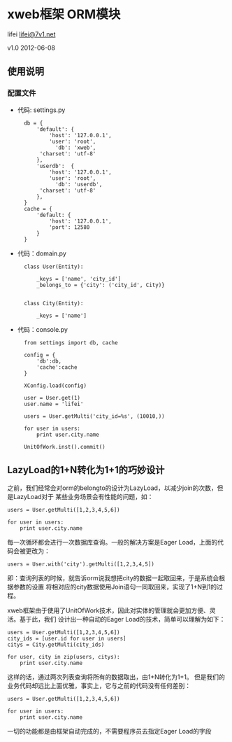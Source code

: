 # xweb框架 ORM模块

lifei <lifei@7v1.net>

v1.0 2012-06-08

## 使用说明

### 配置文件

* 代码: settings.py

        db = {
            'default': {
                'host': '127.0.0.1',
                'user': 'root',
                  'db': 'xweb',
             'charset': 'utf-8'
            },
            'userdb':  {
                'host': '127.0.0.1',
                'user': 'root',
                  'db': 'userdb',
             'charset': 'utf-8'
            },
        }
        cache = {
            'default: {
                'host': '127.0.0.1',
                'port': 12580
            }
        }
        
        
* 代码：domain.py

        class User(Entity):
        
            _keys = ['name', 'city_id']
            _belongs_to = {'city': ('city_id', City)}
            
            
        class City(Entity):
            
            _keys = ['name']
    
* 代码：console.py
    
        from settings import db, cache
        
        config = {
            'db':db,
            'cache':cache
        }
        
        XConfig.load(config)
        
        user = User.get(1)
        user.name = 'lifei'
        
        users = User.getMulti('city_id=%s', (10010,))
        
        for user in users:
            print user.city.name
        
        UnitOfWork.inst().commit()


## LazyLoad的1+N转化为1+1的巧妙设计
之前，我们经常会对orm的belongto的设计为LazyLoad，以减少join的次数，但是LazyLoad对于
某些业务场景会有性能的问题，如：

    users = User.getMulti([1,2,3,4,5,6])
    
    for user in users:
        print user.city.name
        
每一次循环都会进行一次数据库查询。一般的解决方案是Eager Load，上面的代码会被更改为：

    users = User.with('city').getMulti([1,2,3,4,5])

即：查询列表的时候，就告诉orm说我想把city的数据一起取回来，于是系统会根据参数的设置
将相对应的city数据使用Join语句一同取回来，实现了1+N到1的过程。

xweb框架由于使用了UnitOfWork技术，因此对实体的管理就会更加方便、灵活。基于此，我们
设计出一种自动的Eager Load的技术，简单可以理解为如下：

    users = User.getMulti([1,2,3,4,5,6])
    city_ids = [user.id for user in users]
    citys = City.getMulti(city_ids)
    
    for user, city in zip(users, citys):
        print user.city.name
        
这样的话，通过两次列表查询将所有的数据取出，由1+N转化为1+1。
但是我们的业务代码却远比上面优雅，事实上，它与之前的代码没有任何差别：

    users = User.getMulti([1,2,3,4,5,6])
    
    for user in users:
        print user.city.name

一切的功能都是由框架自动完成的，不需要程序员去指定Eager Load的字段